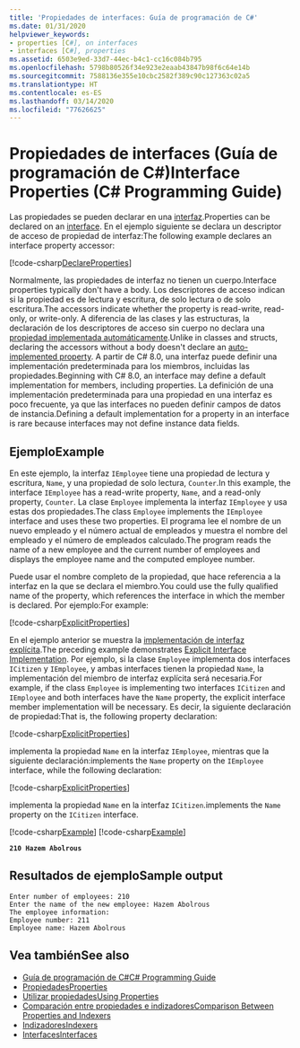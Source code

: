 ```yaml
---
title: 'Propiedades de interfaces: Guía de programación de C#'
ms.date: 01/31/2020
helpviewer_keywords:
- properties [C#], on interfaces
- interfaces [C#], properties
ms.assetid: 6503e9ed-33d7-44ec-b4c1-cc16c084b795
ms.openlocfilehash: 5798b80526f34e923e2eaab43847b98f6c64e14b
ms.sourcegitcommit: 7588136e355e10cbc2582f389c90c127363c02a5
ms.translationtype: HT
ms.contentlocale: es-ES
ms.lasthandoff: 03/14/2020
ms.locfileid: "77626625"
---
```

# <a name="interface-properties-c-programming-guide"></a><span data-ttu-id="de64a-102">Propiedades de interfaces (Guía de programación de C#)</span><span class="sxs-lookup"><span data-stu-id="de64a-102">Interface Properties (C# Programming Guide)</span></span>

<span data-ttu-id="de64a-103">Las propiedades se pueden declarar en una [interfaz](../../language-reference/keywords/interface.md).</span><span class="sxs-lookup"><span data-stu-id="de64a-103">Properties can be declared on an [interface](../../language-reference/keywords/interface.md).</span></span> <span data-ttu-id="de64a-104">En el ejemplo siguiente se declara un descriptor de acceso de propiedad de interfaz:</span><span class="sxs-lookup"><span data-stu-id="de64a-104">The following example declares an interface property accessor:</span></span>

[!code-csharp[DeclareProperties](~/samples/snippets/csharp/interfaces/properties.cs#DeclareInterfaceProperties)]

<span data-ttu-id="de64a-105">Normalmente, las propiedades de interfaz no tienen un cuerpo.</span><span class="sxs-lookup"><span data-stu-id="de64a-105">Interface properties typically don't have a body.</span></span> <span data-ttu-id="de64a-106">Los descriptores de acceso indican si la propiedad es de lectura y escritura, de solo lectura o de solo escritura.</span><span class="sxs-lookup"><span data-stu-id="de64a-106">The accessors indicate whether the property is read-write, read-only, or write-only.</span></span> <span data-ttu-id="de64a-107">A diferencia de las clases y las estructuras, la declaración de los descriptores de acceso sin cuerpo no declara una [propiedad implementada automáticamente](auto-implemented-properties.md).</span><span class="sxs-lookup"><span data-stu-id="de64a-107">Unlike in classes and structs, declaring the accessors without a body doesn't declare an [auto-implemented property](auto-implemented-properties.md).</span></span> <span data-ttu-id="de64a-108">A partir de C# 8.0, una interfaz puede definir una implementación predeterminada para los miembros, incluidas las propiedades.</span><span class="sxs-lookup"><span data-stu-id="de64a-108">Beginning with C# 8.0, an interface may define a default implementation for members, including properties.</span></span> <span data-ttu-id="de64a-109">La definición de una implementación predeterminada para una propiedad en una interfaz es poco frecuente, ya que las interfaces no pueden definir campos de datos de instancia.</span><span class="sxs-lookup"><span data-stu-id="de64a-109">Defining a default implementation for a property in an interface is rare because interfaces may not define instance data fields.</span></span>

## <a name="example"></a><span data-ttu-id="de64a-110">Ejemplo</span><span class="sxs-lookup"><span data-stu-id="de64a-110">Example</span></span>

<span data-ttu-id="de64a-111">En este ejemplo, la interfaz `IEmployee` tiene una propiedad de lectura y escritura, `Name`, y una propiedad de solo lectura, `Counter`.</span><span class="sxs-lookup"><span data-stu-id="de64a-111">In this example, the interface `IEmployee` has a read-write property, `Name`, and a read-only property, `Counter`.</span></span> <span data-ttu-id="de64a-112">La clase `Employee` implementa la interfaz `IEmployee` y usa estas dos propiedades.</span><span class="sxs-lookup"><span data-stu-id="de64a-112">The class `Employee` implements the `IEmployee` interface and uses these two properties.</span></span> <span data-ttu-id="de64a-113">El programa lee el nombre de un nuevo empleado y el número actual de empleados y muestra el nombre del empleado y el número de empleados calculado.</span><span class="sxs-lookup"><span data-stu-id="de64a-113">The program reads the name of a new employee and the current number of employees and displays the employee name and the computed employee number.</span></span>

<span data-ttu-id="de64a-114">Puede usar el nombre completo de la propiedad, que hace referencia a la interfaz en la que se declara el miembro.</span><span class="sxs-lookup"><span data-stu-id="de64a-114">You could use the fully qualified name of the property, which references the interface in which the member is declared.</span></span> <span data-ttu-id="de64a-115">Por ejemplo:</span><span class="sxs-lookup"><span data-stu-id="de64a-115">For example:</span></span>

[!code-csharp[ExplicitProperties](~/samples/snippets/csharp/interfaces/properties.cs#ExplicitImplementation)]

<span data-ttu-id="de64a-116">En el ejemplo anterior se muestra la [implementación de interfaz explícita](../interfaces/explicit-interface-implementation.md).</span><span class="sxs-lookup"><span data-stu-id="de64a-116">The preceding example demonstrates [Explicit Interface Implementation](../interfaces/explicit-interface-implementation.md).</span></span> <span data-ttu-id="de64a-117">Por ejemplo, si la clase `Employee` implementa dos interfaces `ICitizen` y `IEmployee`, y ambas interfaces tienen la propiedad `Name`, la implementación del miembro de interfaz explícita será necesaria.</span><span class="sxs-lookup"><span data-stu-id="de64a-117">For example, if the class `Employee` is implementing two interfaces `ICitizen` and `IEmployee` and both interfaces have the `Name` property, the explicit interface member implementation will be necessary.</span></span> <span data-ttu-id="de64a-118">Es decir, la siguiente declaración de propiedad:</span><span class="sxs-lookup"><span data-stu-id="de64a-118">That is, the following property declaration:</span></span>

[!code-csharp[ExplicitProperties](~/samples/snippets/csharp/interfaces/properties.cs#ExplicitImplementation)]

<span data-ttu-id="de64a-119">implementa la propiedad `Name` en la interfaz `IEmployee`, mientras que la siguiente declaración:</span><span class="sxs-lookup"><span data-stu-id="de64a-119">implements the `Name` property on the `IEmployee` interface, while the following declaration:</span></span>

[!code-csharp[ExplicitProperties](~/samples/snippets/csharp/interfaces/properties.cs#CitizenImplementation)]

<span data-ttu-id="de64a-120">implementa la propiedad `Name` en la interfaz `ICitizen`.</span><span class="sxs-lookup"><span data-stu-id="de64a-120">implements the `Name` property on the `ICitizen` interface.</span></span>

[!code-csharp[Example](~/samples/snippets/csharp/interfaces/properties.cs#PropertyExample)]
[!code-csharp[Example](~/samples/snippets/csharp/interfaces/properties.cs#UseProperty)]

**`210 Hazem Abolrous`**

## <a name="sample-output"></a><span data-ttu-id="de64a-121">Resultados de ejemplo</span><span class="sxs-lookup"><span data-stu-id="de64a-121">Sample output</span></span>

```console
Enter number of employees: 210
Enter the name of the new employee: Hazem Abolrous
The employee information:
Employee number: 211
Employee name: Hazem Abolrous
```

## <a name="see-also"></a><span data-ttu-id="de64a-122">Vea también</span><span class="sxs-lookup"><span data-stu-id="de64a-122">See also</span></span>

- [<span data-ttu-id="de64a-123">Guía de programación de C#</span><span class="sxs-lookup"><span data-stu-id="de64a-123">C# Programming Guide</span></span>](../index.md)
- [<span data-ttu-id="de64a-124">Propiedades</span><span class="sxs-lookup"><span data-stu-id="de64a-124">Properties</span></span>](./properties.md)
- [<span data-ttu-id="de64a-125">Utilizar propiedades</span><span class="sxs-lookup"><span data-stu-id="de64a-125">Using Properties</span></span>](./using-properties.md)
- [<span data-ttu-id="de64a-126">Comparación entre propiedades e indizadores</span><span class="sxs-lookup"><span data-stu-id="de64a-126">Comparison Between Properties and Indexers</span></span>](../indexers/comparison-between-properties-and-indexers.md)
- [<span data-ttu-id="de64a-127">Indizadores</span><span class="sxs-lookup"><span data-stu-id="de64a-127">Indexers</span></span>](../indexers/index.md)
- [<span data-ttu-id="de64a-128">Interfaces</span><span class="sxs-lookup"><span data-stu-id="de64a-128">Interfaces</span></span>](../interfaces/index.md)
